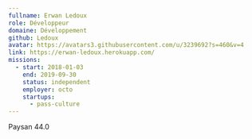 ```yaml
---
fullname: Erwan Ledoux
role: Développeur
domaine: Développement
github: Ledoux
avatar: https://avatars3.githubusercontent.com/u/3239692?s=460&v=4
link: https://erwan-ledoux.herokuapp.com/
missions:
  - start: 2018-01-03
    end: 2019-09-30
    status: independent
    employer: octo
    startups:
      - pass-culture
---
```

Paysan 44.0